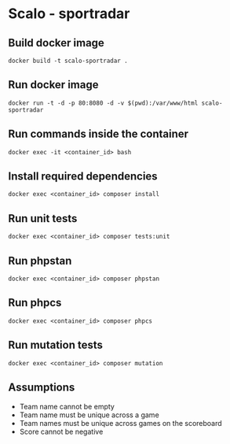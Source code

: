 # Scalo - sportradar

## Build docker image
`docker build -t scalo-sportradar .`

## Run docker image
`docker run -t -d -p 80:8080 -d -v $(pwd):/var/www/html scalo-sportradar`

## Run commands inside the container
`docker exec -it <container_id> bash`

## Install required dependencies
`docker exec <container_id> composer install`

## Run unit tests
`docker exec <container_id> composer tests:unit`

## Run phpstan
`docker exec <container_id> composer phpstan`

## Run phpcs
`docker exec <container_id> composer phpcs`

## Run mutation tests
`docker exec <container_id> composer mutation`

## Assumptions
- Team name cannot be empty
- Team name must be unique across a game
- Team names must be unique across games on the scoreboard
- Score cannot be negative
